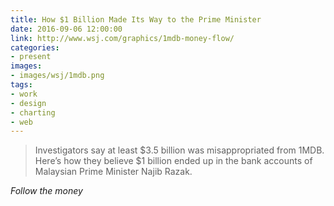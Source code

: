 ```yaml
---
title: How $1 Billion Made Its Way to the Prime Minister
date: 2016-09-06 12:00:00
link: http://www.wsj.com/graphics/1mdb-money-flow/
categories:
- present
images:
- images/wsj/1mdb.png
tags:
- work
- design
- charting
- web
---
```

> Investigators say at least $3.5 billion was misappropriated from 1MDB. Here’s how they believe $1 billion ended up in the bank accounts of Malaysian Prime Minister Najib Razak.

*Follow the money*
